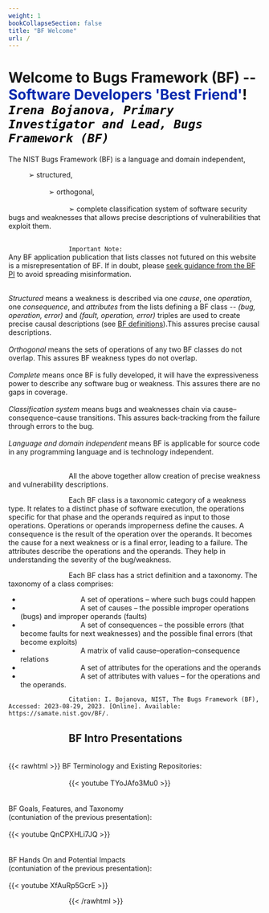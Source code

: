 ```yaml
---
weight: 1
bookCollapseSection: false
title: "BF Welcome"
url: /
---
```

<!-- <l style="color: #7D3368; font-size:32px">xxx</> -->
# Welcome to Bugs Framework (BF) -- <l style="color: #0428AE">Software Developers 'Best Friend'<l/><l style="color: black">!<l/><br/>_`Irena Bojanova, Primary Investigator and Lead, Bugs Framework (BF)`_

The NIST Bugs Framework (BF) is a language and domain independent, 
<div style="text-indent: 40px">➢ structured,</div></br>
<div style="text-indent: 80px">➢ orthogonal,</div><br/>
<div style="text-indent: 120px">➢ complete classification system of software security bugs and weaknesses that allows precise descriptions of vulnerabilities that exploit them.</div>
<br/>
<div style="text-indent: 120px">

`Important Note:`</br>
Any BF application publication that lists classes not futured on this website is a misrepresentation of BF. If in doubt, please [seek guidance from the BF PI](/BF/info/contact/bf-contact) to avoid spreading misinformation.

<br/>_Structured_ means a weakness is described via one _cause_, one _operation_, one _consequence_, and _attributes_ from the lists defining a BF class -- _(bug, operation, error)_ and _(fault, operation, error)_ triples are used to create precise causal descriptions (see [BF definitions](/BF/info/model/bf-concepts/)).This assures precise causal descriptions.
<br/><br/>
_Orthogonal_ means the sets of operations of any two BF classes do not overlap. This assures BF  weakness types do not overlap. 
<br/><br/>
_Complete_ means once BF is fully developed, it will have the expressiveness power to describe any software bug or weakness. This assures there are no gaps in coverage. 
<br/><br/>
_Classification system_ means bugs and weaknesses chain via cause–consequence–cause transitions. This assures back-tracking from the failure through errors to the bug. 
<br/><br/>
_Language and domain independent_ means BF is applicable for source code in any programming language and is technology independent.
<br/><br/>

All the above together allow creation of precise weakness and vulnerability descriptions. 

Each BF class is a taxonomic  category  of  a  weakness type. It relates to a distinct phase of software execution, the operations specific for that phase and the operands required as input to those operations. Operations or operands improperness define the causes. A consequence is the result of the operation over the operands. It becomes the cause for a next weakness or is a final error, leading to a failure. The attributes describe the operations and the operands. They help in understanding the severity of the bug/weakness.

Each BF class has a strict definition and a taxonomy. The taxonomy of a class comprises:

* A set of operations – where such bugs could happen
* A set of causes – the possible improper operations (bugs) and improper operands (faults)
* A set of consequences – the possible errors (that become faults for next weaknesses) and the possible final errors (that become exploits)
* A matrix of valid cause–operation–consequence relations
* A set of attributes for the operations and the operands
* A set of attributes with values – for the operations and the operands.

`Citation: I. Bojanova, NIST, The Bugs Framework (BF), Accessed: 2023-08-29, 2023. [Online]. Available: https://samate.nist.gov/BF/.` 

## BF Intro Presentations

<br/>
{{< rawhtml >}} 
BF Terminology and Existing Repositories:
<br/><br/>
<div class="row">
<div class="col-9">
{{< youtube TYoJAfo3Mu0 >}}
</div>
</div>

<div class="row">
<div class="col-9">
<br/><br/>
BF Goals, Features, and Taxonomy <br/>
(contuniation of the previous presentation):
<br/><br/>
{{< youtube QnCPXHLi7JQ >}}
</div>
</div>

<div class="row">
<div class="col-9">
<br/><br/>
BF Hands On and Potential Impacts <br/>
(contuniation of the previous presentation):
<br/><br/>
{{< youtube XfAuRp5GcrE >}}
</div>
</div>

{{< /rawhtml >}}

<br/><br/>